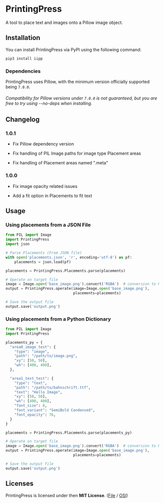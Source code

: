 # PrintingPress

A tool to place text and images onto a Pillow image object.

## Installation

You can install PrintingPress via PyPI using the following command:

```bash
pip3 install iipp
```

### Dependencies

PrintingPress uses Pillow, with the minimum version officially supported being `7.0.0`.

###### Compatibility for Pillow versions under `7.0.0` is not guaranteed, but you are free to try using --no-deps when installing.

## Changelog

### 1.0.1

- Fix Pillow dependency version

- Fix handling of PIL Image paths for image type Placement areas

- Fix handling of Placement areas named ".meta"

### 1.0.0

- Fix image opacity related issues

- Add a fit option in Placements to fit text

## Usage

### Using placements from a JSON File

```python
from PIL import Image
import PrintingPress
import json

# Parse Placements (From JSON file)
with open('placements.json', 'r', encoding='utf-8') as pf:
    placements = json.load(pf)

placements = PrintingPress.Placements.parse(placements)

# Operate on target file
image = Image.open('base_image.png').convert('RGBA')  # conversion to RGBA is required
output = PrintingPress.operate(image=Image.open('base_image.png'),
                               placements=placements)

# Save the output file
output.save('output.png')
```

### Using placements from a Python Dictionary

```python
from PIL import Image
import PrintingPress

placements_py = {
  "area0_image_test": {
    "type": "image",
    "path": "/path/to/image.png",
    "xy": [50, 50],
    "wh": [400, 400],
  },

  "area1_text_test": {
    "type": "text",
    "path": "/path/to/bahnschrift.ttf",
    "text": "Hello Image",
    "xy": [50, 50],
    "wh": [400, 400],
    "font_size": 8,
    "font_variant": "SemiBold Condensed",
    "font_opacity": 76,
  }
}

placements = PrintingPress.Placements.parse(placements_py)

# Operate on target file
image = Image.open('base_image.png').convert('RGBA')  # conversion to RGBA is required
output = PrintingPress.operate(image=Image.open('base_image.png'),
                               placements=placements)

# Save the output file
output.save('output.png')
```

## Licenses

PrintingPress is licensed under then **MIT License**.
([File](https://github.com/interestingimages/PrintingPress/blob/master/LICENSE) / 
[OSI](https://opensource.org/licenses/MIT))
